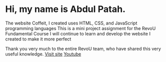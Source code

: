 # Hi, my name is Abdul Patah. 
The website Coffeit, I created uses HTML, CSS, and JavaScript programming languages
This is a mini project assignment for the RevoU Fundamental Course
I will continue to learn and develop the website I created to make it more perfect

Thank you very much to the entire RevoU team, who have shared this very useful knowledge.
[Visit site](https://revou-fundamental-course.github.io/17-feb-25-Abdulpatah9/)
[Youtube](https://www.youtube.com/@abdulpatah99)

